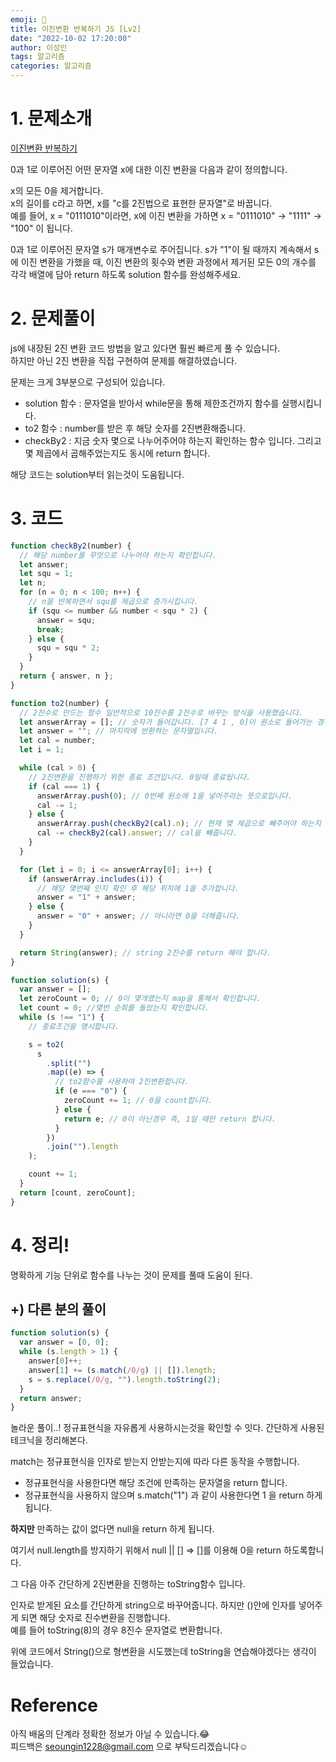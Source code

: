 ```yaml
---
emoji: 📖
title: 이진변환 반복하기 JS [Lv2]
date: "2022-10-02 17:20:00"
author: 이성인
tags: 알고리즘
categories: 알고리즘
---
```


# 1. 문제소개

[이진변환 반복하기](https://school.programmers.co.kr/learn/courses/30/lessons/70129)

0과 1로 이루어진 어떤 문자열 x에 대한 이진 변환을 다음과 같이 정의합니다.

x의 모든 0을 제거합니다.  
x의 길이를 c라고 하면, x를 "c를 2진법으로 표현한 문자열"로 바꿉니다.  
예를 들어, x = "0111010"이라면, x에 이진 변환을 가하면 x = "0111010" -> "1111" -> "100" 이 됩니다.

0과 1로 이루어진 문자열 s가 매개변수로 주어집니다. s가 "1"이 될 때까지 계속해서 s에 이진 변환을 가했을 때, 이진 변환의 횟수와 변환 과정에서 제거된 모든 0의 개수를 각각 배열에 담아 return 하도록 solution 함수를 완성해주세요.

# 2. 문제풀이

js에 내장된 2진 변환 코드 방법을 알고 있다면 훨씬 빠르게 풀 수 있습니다.  
하지만 아닌 2진 변환을 직접 구현하여 문제를 해결하였습니다.

문제는 크게 3부분으로 구성되어 있습니다.

- solution 함수 : 문자열을 받아서 while문을 통해 제한조건까지 함수를 실행시킵니다.
- to2 함수 : number를 받은 후 해당 숫자를 2진변환해줍니다.
- checkBy2 : 지금 숫자 몇으로 나누어주어야 하는지 확인하는 함수 입니다. 그리고 몇 제곱에서 곱해주었는지도 동시에 return 합니다.

해당 코드는 solution부터 읽는것이 도움됩니다.

# 3. 코드

```js
function checkBy2(number) {
  // 해당 number를 무엇으로 나누어야 하는지 확인합니다.
  let answer;
  let squ = 1;
  let n;
  for (n = 0; n < 100; n++) {
    // n을 반복하면서 squ를 제곱으로 증가시킵니다.
    if (squ <= number && number < squ * 2) {
      answer = squ;
      break;
    } else {
      squ = squ * 2;
    }
  }
  return { answer, n };
}

function to2(number) {
  // 2진수로 만드는 함수 일반적으로 10진수를 2진수로 바꾸는 방식을 사용했습니다.
  let answerArray = []; // 숫자가 들어갑니다. [7 4 1 , 0]이 원소로 들어가는 경우 7번째 4번째 1번째 0번째 원소가 1이라는 뜻입니다.
  let answer = ""; // 마지막에 반환하는 문자열입니다.
  let cal = number;
  let i = 1;

  while (cal > 0) {
    // 2진변환을 진행하기 위한 종료 조건입니다. 0일때 종료됩니다.
    if (cal === 1) {
      answerArray.push(0); // 0번째 원소에 1을 넣어주라는 뜻으로입니다.
      cal -= 1;
    } else {
      answerArray.push(checkBy2(cal).n); // 현재 몇 제곱으로 빼주어야 하는지 확인합니다.
      cal -= checkBy2(cal).answer; // cal을 빼줍니다.
    }
  }

  for (let i = 0; i <= answerArray[0]; i++) {
    if (answerArray.includes(i)) {
      // 해당 몇번째 인지 확인 후 해당 위치에 1을 추가합니다.
      answer = "1" + answer;
    } else {
      answer = "0" + answer; // 아니라면 0을 더해줍니다.
    }
  }

  return String(answer); // string 2진수를 return 해야 합니다.
}

function solution(s) {
  var answer = [];
  let zeroCount = 0; // 0이 몇개였는지 map을 통해서 확인합니다.
  let count = 0; //몇번 순회를 돌았는지 확인합니다.
  while (s !== "1") {
    // 종료조건을 명시합니다.

    s = to2(
      s
        .split("")
        .map((e) => {
          // to2함수를 사용하여 2진변환합니다.
          if (e === "0") {
            zeroCount += 1; // 0을 count합니다.
          } else {
            return e; // 0이 아닌경우 즉, 1일 때만 return 합니다.
          }
        })
        .join("").length
    );

    count += 1;
  }
  return [count, zeroCount];
}
```

# 4. 정리!

명확하게 기능 단위로 함수를 나누는 것이 문제를 풀때 도움이 된다.

## +) 다른 분의 풀이

```js
function solution(s) {
  var answer = [0, 0];
  while (s.length > 1) {
    answer[0]++;
    answer[1] += (s.match(/0/g) || []).length;
    s = s.replace(/0/g, "").length.toString(2);
  }
  return answer;
}
```

놀라운 풀이..! 정규표현식을 자유롭게 사용하시는것을 확인할 수 잇다. 간단하게 사용된 테크닉을 정리해본다.

match는 정규표현식을 인자로 받는지 안받는지에 따라 다른 동작을 수행합니다.

- 정규표현식을 사용한다면 해당 조건에 만족하는 문자열을 return 합니다.
- 정규표현식을 사용하지 않으며 s.match("1") 과 같이 사용한다면 1 을 return 하게 됩니다.

**하지만** 만족하는 값이 없다면 null을 return 하게 됩니다.

여기서 null.length를 방지하기 위해서 null || [] => []를 이용해 0을 return 하도록합니다.

그 다음 아주 간단하게 2진변환을 진행하는 toString함수 입니다.

인자로 받게된 요소를 간단하게 string으로 바꾸어줍니다. 하지만 ()안에 인자를 넣어주게 되면 해당 숫자로 진수변환을 진행합니다.  
예를 들어 toString(8)의 경우 8진수 문자열로 변환합니다.

위에 코드에서 String()으로 형변환을 시도했는데 toString을 연습해야겠다는 생각이 들었습니다.

# Reference

아직 배움의 단계라 정확한 정보가 아닐 수 있습니다.😂  
피드백은 seoungin1228@gmail.com 으로 부탁드리겠습니다☺️
